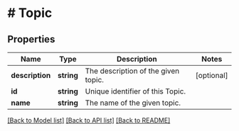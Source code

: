 # # Topic

## Properties

Name | Type | Description | Notes
------------ | ------------- | ------------- | -------------
**description** | **string** | The description of the given topic. | [optional]
**id** | **string** | Unique identifier of this Topic. |
**name** | **string** | The name of the given topic. |

[[Back to Model list]](../../README.md#models) [[Back to API list]](../../README.md#endpoints) [[Back to README]](../../README.md)
